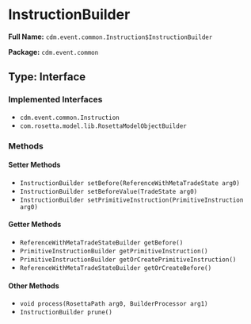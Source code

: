 # InstructionBuilder

**Full Name:** `cdm.event.common.Instruction$InstructionBuilder`

**Package:** `cdm.event.common`

## Type: Interface

### Implemented Interfaces

- `cdm.event.common.Instruction`
- `com.rosetta.model.lib.RosettaModelObjectBuilder`

### Methods

#### Setter Methods

- `InstructionBuilder setBefore(ReferenceWithMetaTradeState arg0)`
- `InstructionBuilder setBeforeValue(TradeState arg0)`
- `InstructionBuilder setPrimitiveInstruction(PrimitiveInstruction arg0)`

#### Getter Methods

- `ReferenceWithMetaTradeStateBuilder getBefore()`
- `PrimitiveInstructionBuilder getPrimitiveInstruction()`
- `PrimitiveInstructionBuilder getOrCreatePrimitiveInstruction()`
- `ReferenceWithMetaTradeStateBuilder getOrCreateBefore()`

#### Other Methods

- `void process(RosettaPath arg0, BuilderProcessor arg1)`
- `InstructionBuilder prune()`

